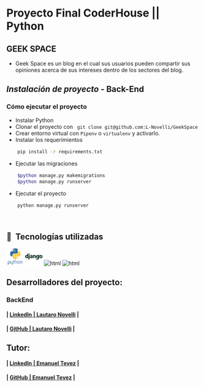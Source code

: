 
# Proyecto Final CoderHouse || Python

## **GEEK SPACE**
  - Geek Space es un blog en el cual sus usuarios pueden compartir sus opiniones acerca de sus intereses dentro de los sectores del blog.
  
## *Instalación de proyecto* - Back-End
### Cómo ejecutar el proyecto
- Instalar Python
- Clonar el proyecto con ``` git clone git@github.com:L-Novelli/GeekSpace```
- Crear entorno virtual con `Pipenv` o `virtualenv` y activarlo.
- Instalar los requerimientos
<!--esto es para escribir codigo el que quieran -->
```sh
    pip install -r requirements.txt
```
- Ejecutar las migraciones
```sh
    $python manage.py makemigrations
    $python manage.py runserver
```
- Ejecutar el proyecto
```sh
    python manage.py runserver
```


<br>  

<h2> 🚀 &nbsp;Tecnologías utilizadas</h2>
<p align="left">
<img src="https://github.com/devicons/devicon/blob/master/icons/python/python-original-wordmark.svg" alt="python" width="45" height="45"/>
<img src="https://github.com/devicons/devicon/blob/master/icons/django/django-plain-wordmark.svg" alt="django" width="45" height="45"/>
<img src="https://cdn.jsdelivr.net/gh/devicons/devicon/icons/html5/html5-original.svg" alt="html" width="45" height="45"/>
<img src="https://cdn.jsdelivr.net/gh/devicons/devicon/icons/html5/html5-original.svg" alt="html" width="45" height="45"/>


## Desarrolladores del proyecto:

### BackEnd
#### | [LinkedIn | Lautaro Novelli](https://www.linkedin.com/in/l-novelli/) | 
#### | [GitHub | Lautaro Novelli](https://github.com/L-Novelli/) |


## Tutor:
#### | [LinkedIn | Emanuel Tevez](https://www.linkedin.com/in/emanuel-juli%C3%A1n-tevez/) | 
#### | [GitHub | Emanuel Tevez](https://github.com/ematevez/) |
